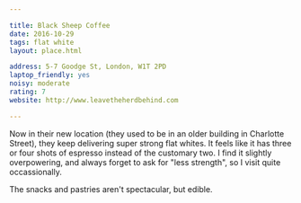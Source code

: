 ```yaml
---

title: Black Sheep Coffee
date: 2016-10-29
tags: flat white
layout: place.html

address: 5-7 Goodge St, London, W1T 2PD
laptop_friendly: yes
noisy: moderate
rating: 7
website: http://www.leavetheherdbehind.com

---
```


Now in their new location (they used to be in an older building in Charlotte Street), they keep delivering super strong flat whites. It feels like it has three or four shots of espresso instead of the customary two. I find it slightly overpowering, and always forget to ask for "less strength", so I visit quite occassionally.

The snacks and pastries aren't spectacular, but edible.
